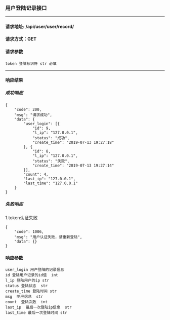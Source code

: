 
### 用户登陆记录接口

***

#### 请求地址: /api/user/user/record/

#### 请求方式：GET

#### 请求参数

    token 登陆标识符 str 必填
    
*** 

#### 响应结果

##### 成功响应

    {
        "code": 200,
        "msg": "请求成功",
        "data": {
            "user_login": [{
                "id": 9,
                "l_ip": "127.0.0.1",
                "status": "成功",
                "create_time": "2019-07-13 19:27:18"
            }, {
                "id": 8,
                "l_ip": "127.0.0.1",
                "status": "失败",
                "create_time": "2019-07-13 19:27:14"
            }],
            "count": 4,
            "last_ip": "127.0.0.1",
            "last_time": "127.0.0.1"
        }
    }
    
##### 失败响应

1.token认证失败

    {
        "code": 1006,
        "msg": "用户认证失败，请重新登陆",
        "data": {}
    }
    
#### 响应参数

    user_login 用户登陆的记录信息  
    id 登陆用户记录的id值  int
    l_ip 登陆用户的ip str
    status 登陆状态  str
    create_time 登陆时间 str
    msg  响应信息  str
    count  登陆次数  int
    last_ip  最后一次登陆ip信息  str
    last_time 最后一次登陆时间 str
    

